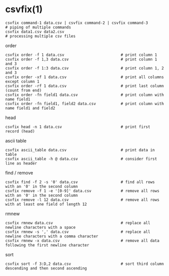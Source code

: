 
# csvfix(1)

    csvfix command-1 data.csv | csvfix command-2 | csvfix command-3          # piping of multiple commands
    csvfix data1.csv data2.csv                                               # processing multiple csv files

  order

    csvfix order -f 1 data.csv                         # print column 1
    csvfix order -f 1,3 data.csv                       # print column 1 and 3
    csvfix order -f 1:3 data.csv                       # print column 1, 2 and 3
    csvfix order -xf 1 data.csv                        # print all columns except column 1
    csvfix order -rf 1 data.csv                        # print last column (count from end)
    csvfix order -fn field1 data.csv                   # print column with name field1
    csvfix order -fn field1, field2 data.csv           # print column with name field1 and field2

  head

    csvfix head -n 1 data.csv                          # print first record (head)

  ascii table

    csvfix ascii_table data.csv                        # print data in table
    csvfix ascii_table -h @ data.csv                   # consider first line as header

  find / remove

    csvfix find -f 2 -s '0' data.csv                   # find all rows with an '0' in the second column
    csvfix remove -f 1 -e '[0-9]' data.csv             # remove all rows with an '0' in the second column
    csvfix remove -l 12 data.csv                       # remove all rows with at least one field of length 12

  rmnew

    csvfix rmnew data.csv                              # replace all newline characters with a space
    csvfix rmnew -s ',' data.csv                       # replace all newline characters with a comma character
    csvfix rmnew -x data.csv                           # remove all data following the first newline character

  sort

    csvfix sort -f 3:D,2 data.csv                      # sort third column descending and then second ascending
